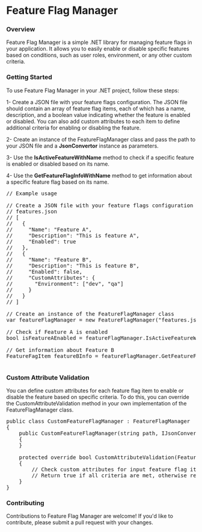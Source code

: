 # Feature Flag Manager

### Overview
Feature Flag Manager is a simple .NET library for managing feature flags in your application. It allows you to easily enable or disable specific features based on conditions, such as user roles, environment, or any other custom criteria.

### Getting Started
To use Feature Flag Manager in your .NET project, follow these steps:

1- Create a JSON file with your feature flags configuration. The JSON file should contain an array of feature flag items, each of which has a name, description, and a boolean value indicating whether the feature is enabled or disabled. You can also add custom attributes to each item to define additional criteria for enabling or disabling the feature.

2- Create an instance of the FeatureFlagManager class and pass the path to your JSON file and a <b>JsonConvertor</b> instance as parameters.

3- Use the <b>IsActiveFeatureWithName</b> method to check if a specific feature is enabled or disabled based on its name.

4- Use the <b>GetFeatureFlagInfoWithName</b> method to get information about a specific feature flag based on its name.

<pre>
// Example usage

// Create a JSON file with your feature flags configuration
// features.json
// [
//   {
//     "Name": "Feature A",
//     "Description": "This is feature A",
//     "Enabled": true
//   },
//   {
//     "Name": "Feature B",
//     "Description": "This is feature B",
//     "Enabled": false,
//     "CustomAttributes": {
//       "Environment": ["dev", "qa"]
//     }
//   }
// ]

// Create an instance of the FeatureFlagManager class
var featureFlagManager = new FeatureFlagManager("features.json", new JsonConvertor());

// Check if Feature A is enabled
bool isFeatureAEnabled = featureFlagManager.IsActiveFeatureWithName("Feature A");

// Get information about Feature B
FeatureFagItem featureBInfo = featureFlagManager.GetFeatureFlagInfoWithName("Feature B");

</pre>

### Custom Attribute Validation

You can define custom attributes for each feature flag item to enable or disable the feature based on specific criteria. To do this, you can override the CustomAttributeValidation method in your own implementation of the FeatureFlagManager class.

<pre>
public class CustomFeatureFlagManager : FeatureFlagManager
{
    public CustomFeatureFlagManager(string path, IJsonConvertor jsonConvertor) : base(path, jsonConvertor)
    {
    }

    protected override bool CustomAttributeValidation(FeatureFagItem input)
    {
        // Check custom attributes for input feature flag item
        // Return true if all criteria are met, otherwise return false
    }
}
</pre>

### Contributing
Contributions to Feature Flag Manager are welcome! If you'd like to contribute, please submit a pull request with your changes.
